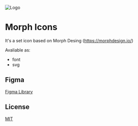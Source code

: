 
![Logo](https://morphdesign.io/images/morph-logo.svg)


# Morph Icons

It's a set icon based on Morph Desing (https://morphdesign.io/)

Avaliable as:
- font
- svg




## Figma

[Figma Library](https://www.figma.com/community/file/1069259333467083182/Morph-Design-System)


## License

[MIT](https://choosealicense.com/licenses/mit/)

